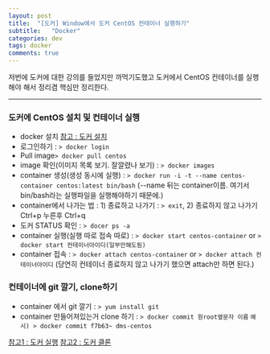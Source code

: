 ```yaml
---
layout: post
title:  "[도커] Window에서 도커 CentOS 컨테이너 실행하기"
subtitle:   "Docker"
categories: dev
tags: docker
comments: true
---
```


저번에 도커에 대한 강의를 들었지만 까먹기도했고 도커에서 CentOS 컨테이너를 실행해야 해서 정리겸 핵심만 정리한다.

---

### 도커에 CentOS 설치 및 컨테이너 실행
- docker 설치 [참고 : 도커 설치](https://hello-bryan.tistory.com/159)
- 로그인하기 : ```> docker login```
- Pull image```> docker pull centos```
- image 확인(이미지 목록 보기. 잘깔렸나 보기) : ```> docker images```
- container 생성(생성 동시에 실행) : ```> docker run -i -t --name centos-container centos:latest bin/bash```
(--name 뒤는 container이름. 여기서 bin/bash라는 실행파일을 실행해야하기 때문에.)
- container에서 나가는 법 : 1) 종료하고 나가기 : ```> exit```, 2) 종료하지 않고 나가기 Ctrl+p 누른후 Ctrl+q
- 도커 STATUS 확인 : ```> docer ps -a```
- container 실행(실행 따로 접속 따로) : ```> docker start centos-container``` or ```> docker start 컨테이너아이디(일부만해도됨)```
- container 접속 : ```> docker attach centos-container``` or ```> docker attach 컨테이너아이디```
(당연히 컨테이너 종료하지 않고 나가기 했으면 attach만 하면 된다.)

### 컨테이너에 git 깔기, clone하기
- container 에서 git 깔기 : ```> yum install git```
- container 만들어져있는거 clone 하기 : ```> docker commit 원root옆문자 이름``` ```예시) > docker commit f7b63~ dms-centos```

[참고1 : 도커 실행](https://hello-bryan.tistory.com/160)
[참고2 : 도커 클론](https://www.youtube.com/watch?v=Hul3MuMP-tM)